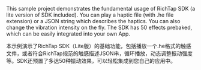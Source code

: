 This sample project demonstrates the fundamental usage of RichTap SDK (a lite version of SDK included). You can play a haptic file (with .he file extension) or a JSON string which describes the haptics. You can also change the vibration intensity on the fly. The SDK has 50 effects prebaked, which can be easily integrated into your own App.

本示例演示了RichTap SDK（Lite版）的基础功能，包括播放一个.he格式的触感文件，或者符合RichTap规范的触感描述JSON串，循环播放，动态调整振动强度等。SDK还预置了多达50种振动效果，可以轻松集成到您自己的应用中。
